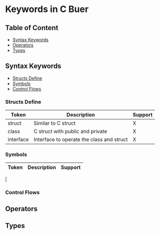 # Keywords in C Buer

## Table of Content

- [Syntax Keywords](#syntax-keywords)
- [Operators](#operators)
- [Types](#types)

## Syntax Keywords

- [Structs Define](#structs-define)
- [Symbols](#symbols)
- [Control Flows](#control-flows)

### Structs Define

| Token | Description | Support |
| --- | --- | --- |
| struct | Similar to C struct | X |
| class | C struct with public and private | X | 
| interface | Interface to operate the class and struct | X |

### Symbols

| Token | Description | Support |
| ----- | ----------- | ------- |
| 

### Control Flows

## Operators

## Types